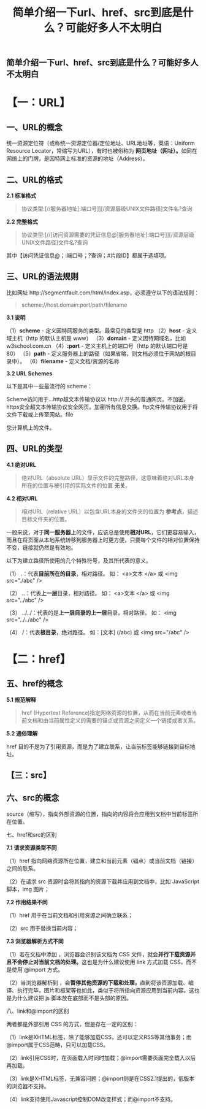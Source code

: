 ﻿---
layout: post
title: 简单介绍一下url、href、src到底是什么？可能好多人不太明白
categories: [Internet]
description: 简单介绍一下url、href、src到底是什么？可能好多人不太明白
keywords: http,url,URL,href,src,internet
---
简单介绍一下url、href、src到底是什么？可能好多人不太明白
---

# 【一：URL】

## 一、URL的概念

 统一资源定位符（或称统一资源定位器/定位地址、URL地址等，英语：Uniform Resource Locator，常缩写为URL），有时也被俗称为
 <strong>网页地址（网址）。</strong>如同在网络上的门牌，是因特网上标准的资源的地址（Address）。

## 二、URL的格式

<p><strong>2.1 标准格式</strong></p> 
<blockquote>
 协议类型:[//服务器地址[:端口号]][/资源层级UNIX文件路径]文件名?查询
</blockquote> 
<p><strong>2.2 完整格式</strong></p> 
<blockquote>
 协议类型:[//[访问资源需要的凭证信息@]服务器地址[:端口号]][/资源层级UNIX文件路径]文件名?查询
</blockquote> 
<p>其中【访问凭证信息@；:端口号；?查询；#片段ID】都属于选填项。</p> 

## 三、URL的语法规则

<p>比如网址 http://segmentfault.com/html/index.asp，必须遵守以下的语法规则：</p> 
<blockquote>
 scheme://host.domain:port/path/filename
</blockquote> 
<p><strong>3.1 说明</strong></p> 
<p>（1）<strong>scheme</strong>&nbsp;- 定义因特网服务的类型。最常见的类型是 http （2）<strong>host</strong>&nbsp;- 定义域主机（http 的默认主机是 www） （3）<strong>domain</strong>&nbsp;- 定义因特网域名，比如 w3school.com.cn （4）<strong>:port</strong>&nbsp;- 定义主机上的端口号（http 的默认端口号是 80） （5）<strong>path</strong>&nbsp;- 定义服务器上的路径（如果省略，则文档必须位于网站的根目录中）。 （6）<strong>filename</strong>&nbsp;- 定义文档/资源的名称</p> 
<p><strong>3.2 URL Schemes</strong></p> 
<p>以下是其中一些最流行的 scheme：</p> 
<p>Scheme访问用于...http超文本传输协议以 http:// 开头的普通网页。不加密。https安全超文本传输协议安全网页。加密所有信息交换。ftp文件传输协议用于将文件下载或上传至网站。file</p> 
<p>您计算机上的文件。</p> 

## 四、URL的类型

<p><strong>4.1 绝对URL</strong></p> 
<blockquote>
 绝对URL（absolute URL）显示文件的完整路径，这意味着绝对URL本身所在的位置与被引用的实际文件的位置
 <strong>无关</strong>。
</blockquote> 
<p><strong>4.2 相对URL</strong></p> 
<blockquote>
 相对URL（relative URL）以包含URL本身的文件夹的位置为
 <strong>参考点</strong>，描述目标文件夹的位置。
</blockquote> 
<p>一般来说，对于<strong>同一服务器</strong>上的文件，应该总是使用<strong>相对URL</strong>，它们更容易输入，而且在将页面从本地系统转移到服务器上时更方便，只要每个文件的相对位置保持不变，链接就仍然是有效地。</p> 
<p>以下为建立路径所使用的几个特殊符号，及其所代表的意义。</p> 
<p>（1） .：代表<strong>目前所在的目录</strong>，相对路径。 如： &lt;a&gt;文本 &lt;/a&gt; 或 &lt;img src="./abc" /&gt;</p> 
<p>（2） ..：代表<strong>上一层</strong>目录，相对路径。 如： &lt;a&gt;文本 &lt;/a&gt; 或 &lt;img src="../abc" /&gt;</p> 
<p>（3） ../../：代表的是<strong>上一层目录的上一层</strong>目录，相对路径。 如： &lt;img src="../../abc" /&gt;</p> 
<p>（4） /：代表<strong>根目录</strong>，绝对路径。 如：[文本] (/abc) 或 &lt;img src="/abc" /&gt;</p> 

# 【二：href】

## 五、href的概念

<p><strong>5.1 规范解释</strong></p> 
<blockquote>
 href (Hypertext Reference)指定网络资源的位置，从而在当前元素或者当前文档和由当前属性定义的需要的锚点或资源之间定义一个链接或者关系。
</blockquote> 
<p><strong>5.2 通俗理解</strong></p> 
<p>href 目的不是为了引用资源，而是为了建立联系，让当前标签能够链接到目标地址。</p> 

## 【三：src】

## 六、src的概念

<p>source（缩写），指向外部资源的位置，指向的内容将会应用到文档中当前标签所在位置。</p> 
<p>七、href和src的区别</p> 
<p><strong>7.1 请求资源类型不同</strong></p> 
<p>（1）href 指向网络资源所在位置，建立和当前元素（锚点）或当前文档（链接）之间的联系。</p> 
<p>（2）在请求 src 资源时会将其指向的资源下载并应用到文档中，比如 JavaScript 脚本，img 图片；</p> 
<p><strong>7.2 作用结果不同</strong></p> 
<p>（1）href 用于在当前文档和引用资源之间确立联系；</p> 
<p>（2）src 用于替换当前内容；</p> 
<p><strong>7.3 浏览器解析方式不同</strong></p> 
<p>（1）若在文档中添加 ，浏览器会识别该文档为 CSS 文件，就会<strong>并行下载资源并且不会停止对当前文档的处理。</strong>这也是为什么建议使用 link 方式加载 CSS，而不是使用 @import 方式。</p> 
<p>（2）当浏览器解析到 ，会<strong>暂停其他资源的下载和处理，</strong>直到将该资源加载、编译、执行完毕，图片和框架等也如此，类似于将所指向资源应用到当前内容。这也是为什么建议把 js 脚本放在底部而不是头部的原因。</p> 
<p>八、link和@import的区别</p> 
<p>两者都是外部引用 CSS 的方式，但是存在一定的区别：</p> 
<p>（1）link是XHTML标签，除了能够加载CSS，还可以定义RSS等其他事务；而@import属于CSS范畴，只可以加载CSS。</p> 
<p>（2）link引用CSS时，在页面载入时同时加载；@import需要页面完全载入以后再加载。</p> 
<p>（3）link是XHTML标签，无兼容问题；@import则是在CSS2.1提出的，低版本的浏览器不支持。</p> 
<p>（4）link支持使用Javascript控制DOM改变样式；而@import不支持。</p>
                </div><div data-report-view="{&quot;mod&quot;:&quot;1585297308_001&quot;,&quot;spm&quot;:&quot;1001.2101.3001.6548&quot;,&quot;dest&quot;:&quot;https://blog.csdn.net/rocling/article/details/82954538&quot;,&quot;extend1&quot;:&quot;pc&quot;,&quot;ab&quot;:&quot;new&quot;}"><div></div></div>
        </div>
